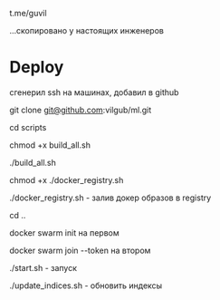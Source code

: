 t.me/guvil

...скопировано у настоящих инженеров

# Deploy

сгенерил ssh на машинах, добавил в github

git clone git@github.com:vilgub/ml.git

cd scripts

chmod +x build_all.sh 

./build_all.sh

chmod +x ./docker_registry.sh

./docker_registry.sh - залив докер образов в registry

cd ..

docker swarm init на первом

docker swarm join --token на втором


./start.sh - запуск

./update_indices.sh - обновить индексы
